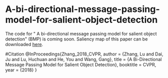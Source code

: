 # A-bi-directional-message-passing-model-for-salient-object-detection
The code for " A bi-directional message passing model for salient object detection" (BMP) is coming soon.
Saliency map of this paper can be downloaded [here](https://pan.baidu.com/s/16kdXjC8HC0gvnKpdqQJ9uA).

#Citation
@InProceedings{Zhang_2018_CVPR,
author = {Zhang, Lu and Dai, Ju and Lu, Huchuan and He, You and Wang, Gang},
title = {A Bi-Directional Message Passing Model for Salient Object Detection},
booktitle = CVPR,
year = {2018}
}
